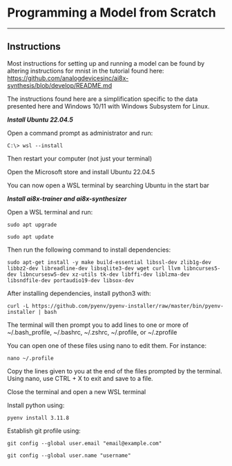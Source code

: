 # Programming a Model from Scratch
-------------------
Instructions
-------------------

Most instructions for setting up and running a model can be found by altering instructions for mnist in the tutorial found here: https://github.com/analogdevicesinc/ai8x-synthesis/blob/develop/README.md

The instructions found here are a simplification specific to the data presented here and Windows 10/11 with Windows Subsystem for Linux.

***Install Ubuntu 22.04.5***

Open a command prompt as administrator and run:

    C:\> wsl --install

Then restart your computer (not just your terminal)

Open the Microsoft store and install Ubuntu 22.04.5

You can now open a WSL terminal by searching Ubuntu in the start bar


***Install ai8x-trainer and ai8x-synthesizer***

Open a WSL terminal and run:

    sudo apt upgrade

    sudo apt update

Then run the following command to install dependencies:

    sudo apt-get install -y make build-essential libssl-dev zlib1g-dev libbz2-dev libreadline-dev libsqlite3-dev wget curl llvm libncurses5-dev libncursesw5-dev xz-utils tk-dev libffi-dev liblzma-dev libsndfile-dev portaudio19-dev libsox-dev

After installing dependencies, install python3 with:

    curl -L https://github.com/pyenv/pyenv-installer/raw/master/bin/pyenv-installer | bash

The terminal will then prompt you to add lines to one or more of ~/.bash_profile, ~/.bashrc, ~/.zshrc, ~/.profile, or ~/.zprofile

You can open one of these files using nano to edit them. For instance:

    nano ~/.profile

Copy the lines given to you at the end of the files prompted by the terminal. Using nano, use CTRL + X to exit and save to a file.

Close the terminal and open a new WSL terminal

Install python using:

    pyenv install 3.11.8

Establish git profile using:

    git config --global user.email "email@example.com"

    git config --global user.name "username"

